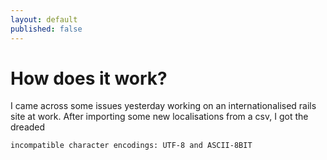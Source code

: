 ```yaml
---
layout: default
published: false
---
```


# How does it work?

I came across some issues yesterday working on an internationalised rails site at work. After importing some new localisations from a csv, I got the dreaded

```
incompatible character encodings: UTF-8 and ASCII-8BIT
```

